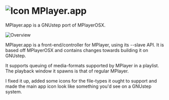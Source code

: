# ![Icon](http://wiki.gnustep.org/images/7/77/MPlayer_Icon.png) MPlayer.app

MPlayer.app is a GNUstep port of MPlayerOSX.

![Overview](http://wiki.gnustep.org/images/2/20/Mplayer.app.png)

MPlayer.app is a front-end/controller for MPlayer, using its --slave API.
It is based off MPlayerOSX and contains changes towards building it on GNUstep.

It supports queuing of media-formats supported by MPlayer in a playlist.
The playback window it spawns is that of regular MPlayer.

I fixed it up, added some icons for the file-types it ought to support and
made the main app icon look like something you'd see on a GNUstep system.
